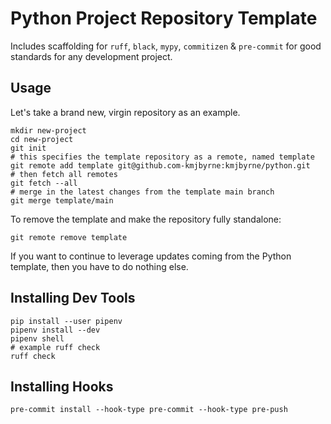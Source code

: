 # Python Project Repository Template

Includes scaffolding for `ruff`, `black`, `mypy`, `commitizen` & `pre-commit`
for good standards for any development project.

## Usage

Let's take a brand new, virgin repository as an example.

```shell
mkdir new-project
cd new-project
git init
# this specifies the template repository as a remote, named template
git remote add template git@github.com-kmjbyrne:kmjbyrne/python.git
# then fetch all remotes
git fetch --all
# merge in the latest changes from the template main branch
git merge template/main
```

To remove the template and make the repository fully standalone:

```shell
git remote remove template
```

If you want to continue to leverage updates coming from the Python template,
then you have to do nothing else.

## Installing Dev Tools

```shell
pip install --user pipenv
pipenv install --dev
pipenv shell
# example ruff check
ruff check
```

## Installing Hooks

```shell
pre-commit install --hook-type pre-commit --hook-type pre-push
```
